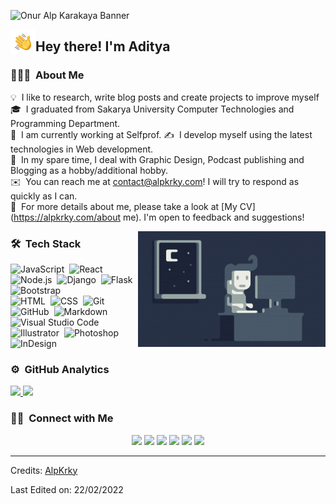 ![Onur Alp Karakaya Banner](https://alpkrky.com/upload/IMG_20220516_232049_935.jpg)

<img alt="Night Coding" src="./assets/Hand%20Wave.gif" width='40' align="left"/><h2>Hey there! I'm Aditya</h2>

<!-- ## 👋 &nbsp;Hey there! I'm Aditya -->

### 👨🏻‍💻 &nbsp;About Me

💡 &nbsp;I like to research, write blog posts and create projects to improve myself\
🎓 &nbsp;I graduated from Sakarya University Computer Technologies and Programming Department.\
🌱 &nbsp;I am currently working at Selfprof.
✍️ &nbsp;I develop myself using the latest technologies in Web development.\
💬 &nbsp;In my spare time, I deal with Graphic Design, Podcast publishing and Blogging as a hobby/additional hobby.\
✉️ &nbsp;You can reach me at contact@alpkrky.com! I will try to respond as quickly as I can.\
📄 &nbsp;For more details about me, please take a look at [My CV](https://alpkrky.com/about me). I'm open to feedback and suggestions!

<img alt="Night Coding" src="https://raw.githubusercontent.com/AVS1508/AVS1508/master/assets/Night-Coding.gif" align="right"/>

### 🛠 &nbsp;Tech Stack

![JavaScript](https://img.shields.io/badge/-JavaScript-05122A?style=flat&logo=javascript)&nbsp;
![React](https://img.shields.io/badge/-React-05122A?style=flat&logo=react)&nbsp;
![Node.js](https://img.shields.io/badge/-Node.js-05122A?style=flat&logo=node.js)&nbsp;
![Django](https://img.shields.io/badge/-Django-05122A?style=flat&logo=django&logoColor=092E20)&nbsp;
![Flask](https://img.shields.io/badge/-Flask-05122A?style=flat&logo=flask)&nbsp;
![Bootstrap](https://img.shields.io/badge/-Bootstrap-05122A?style=flat&logo=bootstrap&logoColor=563D7C)\
![HTML](https://img.shields.io/badge/-HTML-05122A?style=flat&logo=HTML5)&nbsp;
![CSS](https://img.shields.io/badge/-CSS-05122A?style=flat&logo=CSS3&logoColor=1572B6)&nbsp;
![Git](https://img.shields.io/badge/-Git-05122A?style=flat&logo=git)&nbsp;
![GitHub](https://img.shields.io/badge/-GitHub-05122A?style=flat&logo=github)&nbsp;
![Markdown](https://img.shields.io/badge/-Markdown-05122A?style=flat&logo=markdown)\
![Visual Studio Code](https://img.shields.io/badge/-Visual%20Studio%20Code-05122A?style=flat&logo=visual-studio-code&logoColor=007ACC)&nbsp;
![Illustrator](https://img.shields.io/badge/-Illustrator-05122A?style=flat&logo=adobe-illustrator)&nbsp;
![Photoshop](https://img.shields.io/badge/-Photoshop-05122A?style=flat&logo=adobe-photoshop)&nbsp;
![InDesign](https://img.shields.io/badge/-InDesign-05122A?style=flat&logo=adobe-indesign)

### ⚙️ &nbsp;GitHub Analytics

<p align="left">
<a href="https://github.com/Expere487">
  <img height="100px" src="https://github-readme-stats-eight-theta.vercel.app/api?username=Expere487&show_icons=true&theme=algolia&include_all_commits=true&count_private=true"/>
  <img height="100px" src="https://github-readme-stats-eight-theta.vercel.app/api/top-langs/?username=Expere487&layout=compact&langs_count=8&theme=algolia"/>
</a>
</p>

### 🤝🏻 &nbsp;Connect with Me

<p align="center">
<a href="https://www.alpkrky.com.com"><img src="https://img.shields.io/badge/-alpkrky.com-3423A6?style=flat&logo=Google-Chrome&logoColor=white"/></a>
<a href="https://linkedin.com/in/onuralpp"><img src="https://img.shields.io/badge/-Onur Alp Karakaya-0077B5?style=flat&logo=Linkedin&logoColor=white"/></a>
<a href="mailto:onur@selfprof.com"><img src="https://img.shields.io/badge/-Work Mail-D14836?style=flat&logo=Gmail&logoColor=white"/></a>
<a href="mailto:alpkrky1@gmail.com"><img src="https://img.shields.io/badge/-Personal Mail-D14836?style=flat&logo=Gmail&logoColor=white"/></a>
<a href="https://instagram.com/_thedionysos_"><img src="https://img.shields.io/badge/-@_thedionysos_-E4405F?style=flat&logo=Instagram&logoColor=white"/></a>
<a href="https://www.behance.net/alpkrky"><img src="https://img.shields.io/badge/-My Shit Designs?style=flat&logo=Behance&logoColor=white"/></a>
</p>

-----
Credits: [AlpKrky](https://github.com/Expere487)

Last Edited on: 22/02/2022

